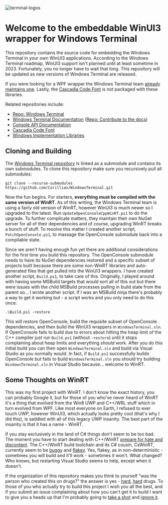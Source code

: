 ![terminal-logos](https://user-images.githubusercontent.com/48369326/115790869-4c852b00-a37c-11eb-97f1-f61972c7800c.png)

# Welcome to the embeddable WinUI3 wrapper for Windows Terminal

This repository contains the source code for embedding the Windows Terminal in your own WinUI3 applications. According to the Windows Terminal roadmap, WinUI3 support isn't planned until at least sometime in 2023. Fortunately, you no longer have to wait that long. This repository will be updated as new versions of Windows Terminal are released.

If you were looking for a WPF wrapper the Windows Terminal team [already maintains one](https://github.com/microsoft/terminal/tree/main/src/cascadia/WpfTerminalControl). Lastly, the [Cascadia Code Font](https://github.com/Microsoft/Cascadia-Code) is _not_ packaged with these libraries.

Related repositories include:

* [Repo: Windows Terminal](https://github.com/microsoft/terminal)
* [Windows Terminal Documentation](https://docs.microsoft.com/windows/terminal)
  ([Repo: Contribute to the docs](https://github.com/MicrosoftDocs/terminal))
* [Console API Documentation](https://github.com/MicrosoftDocs/Console-Docs)
* [Cascadia Code Font](https://github.com/Microsoft/Cascadia-Code)
* [Windows Implementation Libraries](https://github.com/Microsoft/wil/wiki)

## Cloning and Building

The [Windows Terminal repository](https://github.com/microsoft/terminal) is linked as a submodule and contains its own submodules. To clone this repository make sure you recursively pull all submodules:

```
git clone --recurse-submodules https://github.com/Corillian/WindowsTerminal.git
```

Now the fun begins. For starters, **everything must be compiled with the same version of WinRT**. As of this writing, the Windows Terminal team is using a fairly old version of WinRT, however WinUI3 is much newer so I upgraded to the latest. Run `UpdateOpenConsoleCppWinRT.ps1` to do the upgrade. To further complicate matters, they maintain their own NuGet server for all of their dependencies and of course, upgrading WinRT breaks a bunch of stuff. To resolve this matter I created another script, `PatchOpenConsole.ps1`, to massage the OpenConsole submodule back into a compilable state.

Since we aren't having enough fun yet there are additional considerations for the first time you build this repository. The OpenConsole submodule needs to have its NuGet dependencies restored and a specific subset of projects built because there are some non-WinRT libraries and auto-generated files that get pulled into the WinUI3 wrappers. I have created another script, `Build.ps1`, to take care of this. Originally, I played around with having some MSBuild targets that would sort all of this out but there were issues with the child MSBuild processes pulling in build state from the parent so... I wrote another script. If I was an MSBuild ninja there's probably a way to get it working but - a script works and you only need to do this once:

```
.\Build.ps1 -restore
```

This will restore OpenConsole, build the requisite subset of OpenConsole dependencies, and then build the WinUI3 wrappers in `WindowsTerminal.sln`. If OpenConsole fails to build due to errors about hitting the heap limit of the C++ compiler just run `Build.ps1` (without `-restore`) until it stops complaining about heap limits and everything _should_ work. After you do this initial build you can then open `WindowsTerminal.sln` and build via Visual Studio as you normally would. In fact, if `Build.ps1` successfully builds OpenConsole but fails to build `WindowsTerminal.sln` you should try building `WindowsTerminal.sln` in Visual Studio because... welcome to WinRT.

## Some Thoughts on WinRT

This was my first project with WinRT. I don't know the exact history, you can probably Google it, but for those of you who've never heard of WinRT it's a thing that evolved from the Win8 UWP and C++/WRL stuff which in turn evolved from WPF. Like most everyone on Earth, I refused to ever touch UWP, however WinUI3, which actually looks pretty cool (that's why I did this), is saddled with all of this legacy UWP insanity. The best part of the insanity is that it has a name - WinRT.

If you stay exclusively in the land of C# things don't seem to be too bad. The moment you have to start dealing with C++/WinRT [prepare for hate and discontent](https://docs.microsoft.com/en-us/windows/uwp/cpp-and-winrt-apis/faq#why-am-i-getting-a--class-not-registered--exception-). The C++/WinRT build toolchain and its C# cousin, CsWinRT, currently seem to be [buggy](https://github.com/microsoft/CsWinRT/issues/756) and [flakey](https://github.com/microsoft/CsWinRT/issues/864). Yes, flakey, as in non-deterministic - sometimes you will build and it'll work - sometimes it won't. What changed? Who knows, but restarting Visual Studio seems to help, except when it doesn't.

If the organization of this repository makes you think to yourself "was the person who created this on drugs?" the answer is yes - [hard](https://github.com/Microsoft/xlang/issues/318), [hard](https://docs.microsoft.com/en-us/windows/uwp/cpp-and-winrt-apis/troubleshooting) drugs. To those of you who actually try to build this project I wish you all the best, and if you submit an issue complaining about how you can't get it to build I want to give you a heads up that I'm probably going to [take a shot](https://docs.microsoft.com/en-us/windows/apps/desktop/modernize/desktop-to-uwp-supported-api?tabs=csharp) and [ignore it](https://github.com/MicrosoftDocs/windows-uwp/blob/docs/windows-apps-src/cpp-and-winrt-apis/consume-apis.md).